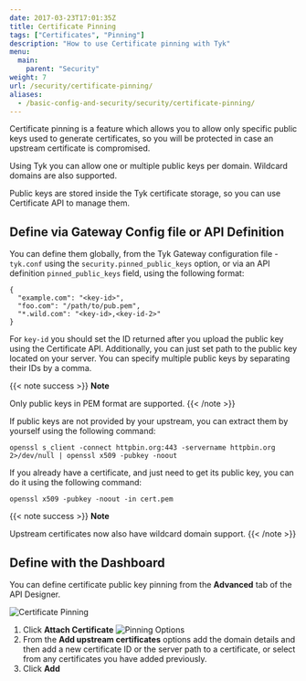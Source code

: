 ```yaml
---
date: 2017-03-23T17:01:35Z
title: Certificate Pinning
tags: ["Certificates", "Pinning"]
description: "How to use Certificate pinning with Tyk"
menu:
  main:
    parent: "Security"
weight: 7 
url: /security/certificate-pinning/
aliases:
  - /basic-config-and-security/security/certificate-pinning/
---
```


Certificate pinning is a feature which allows you to allow only specific public keys used to generate certificates, so you will be protected in case an upstream certificate is compromised.

Using Tyk you can allow one or multiple public keys per domain. Wildcard domains are also supported.

Public keys are stored inside the Tyk certificate storage, so you can use Certificate API to manage them.

## Define via Gateway Config file or API Definition

You can define them globally, from the Tyk Gateway configuration file - `tyk.conf` using the `security.pinned_public_keys` option, or via an API definition `pinned_public_keys` field, using the following format:
```
{
  "example.com": "<key-id>",
  "foo.com": "/path/to/pub.pem",
  "*.wild.com": "<key-id>,<key-id-2>"
}
```

For `key-id` you should set the ID returned after you upload the public key using the Certificate API. Additionally, you can just set path to the public key located on your server. You can specify multiple public keys by separating their IDs by a comma.

{{< note success >}}
**Note**  

Only public keys in PEM format are supported.
{{< /note >}}

If public keys are not provided by your upstream, you can extract them
by yourself using the following command:
```{.copyWrapper}
openssl s_client -connect httpbin.org:443 -servername httpbin.org 2>/dev/null | openssl x509 -pubkey -noout
```
If you already have a certificate, and just need to get its public key, you can do it using the following command:
```{.copyWrapper}
openssl x509 -pubkey -noout -in cert.pem
```

{{< note success >}}
**Note**  

Upstream certificates now also have wildcard domain support.
{{< /note >}}


## Define with the Dashboard

You can define certificate public key pinning from the **Advanced** tab of the API Designer.

![Certificate Pinning](img/2.10/cert_public_key_pinning.png)

1. Click **Attach Certificate**
![Pinning Options](img/2.10/add_public_keys.png)
1. From the **Add upstream certificates** options add the domain details and then add a new certificate ID or the server path to a certificate, or select from any certificates you have added previously.
2. Click **Add**